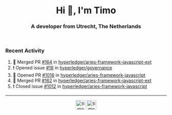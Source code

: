 <h1 align="center">Hi 👋, I'm Timo</h1>
<h3 align="center">A developer from Utrecht, The Netherlands</h3>
<br/>
<!-- https://github.com/rahuldkjain/github-profile-readme-generator --!>

<!--  <p align="left"><img src="https://github-readme-stats.vercel.app/api?username=timoglastra&show_icons=true&count_private=true&" alt="timoglastra" /></p> --!>

<!--
Github language stats
<p align="left"><img src="https://github-readme-stats.vercel.app/api/top-langs/?username=timoglastra&layout=compact" alt="timoglastra" /><p>
-->

<!-- Codestats language stats -->
<!-- <p align="left"><img src="https://codestats-readme.vercel.app/api/top-langs/?username=timoglastra&layout=compact&language_count=12" alt="timoglastra" /><p>    --!>
  
<h3>Recent Activity</h3>

<!--START_SECTION:activity-->
1. 🎉 Merged PR [#164](https://github.com/hyperledger/aries-framework-javascript-ext/pull/164) in [hyperledger/aries-framework-javascript-ext](https://github.com/hyperledger/aries-framework-javascript-ext)
2. ❗️ Opened issue [#18](https://github.com/hyperledger/governance/issues/18) in [hyperledger/governance](https://github.com/hyperledger/governance)
3. 💪 Opened PR [#1016](https://github.com/hyperledger/aries-framework-javascript/pull/1016) in [hyperledger/aries-framework-javascript](https://github.com/hyperledger/aries-framework-javascript)
4. 🎉 Merged PR [#162](https://github.com/hyperledger/aries-framework-javascript-ext/pull/162) in [hyperledger/aries-framework-javascript-ext](https://github.com/hyperledger/aries-framework-javascript-ext)
5. ❗️ Closed issue [#1012](https://github.com/hyperledger/aries-framework-javascript/issues/1012) in [hyperledger/aries-framework-javascript](https://github.com/hyperledger/aries-framework-javascript)
<!--END_SECTION:activity-->

---

<p align="center">
<a href="https://twitter.com/timoglastra" target="blank"><img align="center" src="https://cdn.jsdelivr.net/npm/simple-icons@3.0.1/icons/twitter.svg" alt="timoglastra" height="30" width="30" /></a>
<a href="https://linkedin.com/in/timoglastra" target="blank"><img align="center" src="https://cdn.jsdelivr.net/npm/simple-icons@3.0.1/icons/linkedin.svg" alt="timoglastra" height="30" width="30" /></a>
</p>



